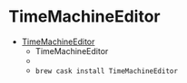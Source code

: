 # TimeMachineEditor
- [TimeMachineEditor](https://tclementdev.com/timemachineeditor/)
  -  TimeMachineEditor
  - 
  - `brew cask install TimeMachineEditor`
